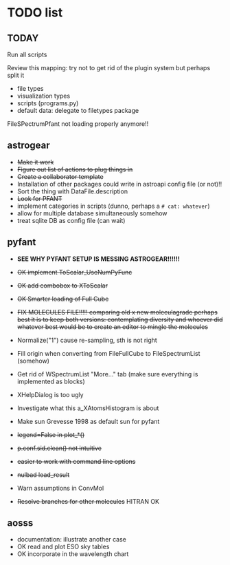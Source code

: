 # TODO list

## TODAY

Run all scripts

Review this mapping: try not to get rid of the plugin system but perhaps split it
  - file types
  - visualization types
  - scripts (programs.py)
  - default data: delegate to filetypes package



FileSPectrumPfant not loading properly anymore!!


## astrogear

  - ~~Make it work~~
  - ~~Figure out list of actions to plug things in~~
  - ~~Create a collaborator template~~
  - Installation of other packages could write in astroapi config file (or not)!!
  - Sort the thing with DataFile.description
  - ~~Look for PFANT~~
  - implement categories in scripts (dunno, perhaps a `# cat: whatever`)
  - allow for multiple database simultaneously somehow
  - treat sqlite DB as config file (can wait)

## pyfant

  - **SEE WHY PYFANT SETUP IS MESSING ASTROGEAR!!!!!!**

  - ~~OK implement ToScalar_UseNumPyFunc~~
  - ~~OK add combobox to XToScalar~~
  - ~~OK Smarter loading of Full Cube~~
  
  - ~~FIX MOLECULES FILE!!!!!
    comparing old x new moleculagrade
    perhaps best it is to keep both versions: contemplating diversity and whoever did whatever
    best would be to create an editor to mingle the molecules~~
  
  
  - Normalize("1") cause re-sampling, sth is not right
  - Fill origin when converting from FileFullCube to FileSpectrumList (somehow)
  - Get rid of WSpectrumList "More..." tab (make sure everything is implemented as blocks)
  - XHelpDialog is too ugly
  - Investigate what this a_XAtomsHistogram is about
  - Make sun Grevesse 1998 as default sun for pyfant
  - ~~legend=False in plot_*()~~
  - ~~p.conf.sid.clean() not intuitive~~
  - ~~easier to work with command line options~~
  - ~~nulbad load_result~~
  - Warn assumptions in ConvMol
  - ~~Resolve branches for other molecules~~ HITRAN OK

  
## aosss

  - documentation: illustrate another case
  - OK read and plot ESO sky tables
  - OK incorporate in the wavelength chart
  
